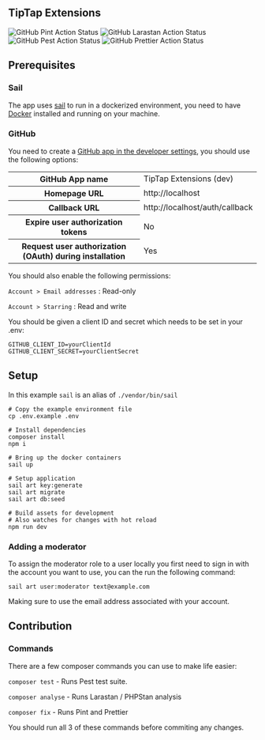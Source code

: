 ## TipTap Extensions

![GitHub Pint Action Status](https://img.shields.io/github/actions/workflow/status/jacobfitzp/tiptap-extensions/pint.yml?branch=main&label=pint&style=flat-square)
![GitHub Larastan Action Status](https://img.shields.io/github/actions/workflow/status/jacobfitzp/tiptap-extensions/larastan.yml?branch=main&label=larastan&style=flat-square)
![GitHub Pest Action Status](https://img.shields.io/github/actions/workflow/status/jacobfitzp/tiptap-extensions/pest.yml?branch=main&label=pest&style=flat-square)
![GitHub Prettier Action Status](https://img.shields.io/github/actions/workflow/status/jacobfitzp/tiptap-extensions/prettier.yml?branch=main&label=prettier&style=flat-square)

## Prerequisites

### Sail

The app uses [sail](https://laravel.com/docs/11.x/sail) to run in a dockerized environment, you need to have [Docker](https://www.docker.com/) installed and running on your machine.

### GitHub

You need to create a [GitHub app in the developer settings](https://github.com/settings/apps), you should use the following options:

<table>
    <tr>
        <th>GitHub App name</th>
        <td>TipTap Extensions (dev)</td>
    </tr>
    <tr>
        <th>Homepage URL</th>
        <td>http://localhost</td>
    </tr>
    <tr>
        <th>Callback URL</th>
        <td>http://localhost/auth/callback</td>
    </tr>
    <tr>
        <th>Expire user authorization tokens</th>
        <td>No</td>
    </tr>
    <tr>
        <th>Request user authorization (OAuth) during installation</th>
        <td>Yes</td>
    </tr>
</table>

You should also enable the following permissions:

`Account > Email addresses` : Read-only

`Account > Starring` : Read and write

You should be given a client ID and secret which needs to be set in your .env:

```dotenv
GITHUB_CLIENT_ID=yourClientId
GITHUB_CLIENT_SECRET=yourClientSecret
```

## Setup

In this example `sail` is an alias of `./vendor/bin/sail`

```shell
# Copy the example environment file
cp .env.example .env

# Install dependencies
composer install
npm i

# Bring up the docker containers
sail up

# Setup application
sail art key:generate
sail art migrate
sail art db:seed

# Build assets for development
# Also watches for changes with hot reload
npm run dev
```

### Adding a moderator

To assign the moderator role to a user locally you first need to sign in with the account you want to use, you can the run the following command:

```shell
sail art user:moderator text@example.com
```

Making sure to use the email address associated with your account.

## Contribution

### Commands

There are a few composer commands you can use to make life easier:

`composer test` - Runs Pest test suite.

`composer analyse` - Runs Larastan / PHPStan analysis

`composer fix` - Runs Pint and Prettier

You should run all 3 of these commands before commiting any changes.
